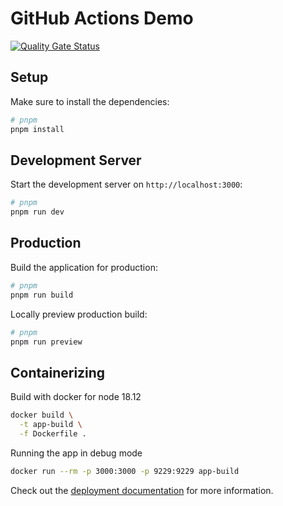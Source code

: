 # GitHub Actions Demo
[![Quality Gate Status](https://sonarcloud.io/api/project_badges/measure?project=github-actions-demo&metric=alert_status)](https://sonarcloud.io/summary/new_code?id=github-actions-demo)

## Setup

Make sure to install the dependencies:

```bash
# pnpm
pnpm install
```

## Development Server

Start the development server on `http://localhost:3000`:

```bash
# pnpm
pnpm run dev
```

## Production

Build the application for production:

```bash
# pnpm
pnpm run build
```

Locally preview production build:

```bash
# pnpm
pnpm run preview
```


## Containerizing

Build with docker for node 18.12
```bash
docker build \
  -t app-build \
  -f Dockerfile .
```
Running the app in debug mode
```bash
docker run --rm -p 3000:3000 -p 9229:9229 app-build
```

Check out the [deployment documentation](https://nuxt.com/docs/getting-started/deployment) for more information.
